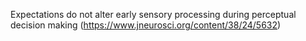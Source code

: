 Expectations do not alter early sensory processing during perceptual decision making (https://www.jneurosci.org/content/38/24/5632)
